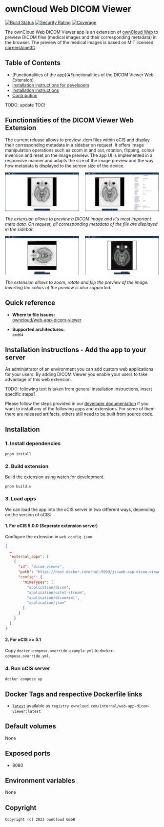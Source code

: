 # ownCloud Web DICOM Viewer

[![Build Status](https://drone.owncloud.com/api/badges/owncloud/web-app-dicom-viewer/status.svg)](https://drone.owncloud.com/owncloud/web-app-dicom-viewer)
[![Security Rating](https://sonarcloud.io/api/project_badges/measure?project=owncloud_web-app-dicom-viewer&metric=security_rating)](https://sonarcloud.io/summary/new_code?id=owncloud_web-app-dicom-viewer)
[![Coverage](https://sonarcloud.io/api/project_badges/measure?project=owncloud_web-app-dicom-viewer&metric=coverage)](https://sonarcloud.io/summary/new_code?id=owncloud_web-app-dicom-viewer)

The ownCloud Web DICOM Viewer app is an extension of [ownCloud Web](https://github.com/owncloud/web) to preview DICOM files (medical images and their corresponding metadata) in the browser. The preview of the medical images is based on MIT licensed [cornerstone3D](https://github.com/cornerstonejs/cornerstone3D).


## Table of Contents

* [Functionalities of the app](#Functionalities of the DICOM Viewer Web Extension)
* [Installation instructions for developers](#)
* [Installation instructions](#)
* [Contribution](#)

TODO: update TOC!


## Functionalities of the DICOM Viewer Web Extension

The current release allows to preview .dcm files within oCIS and display their corresponding metadata in a sidebar on request. It offers image manipulation operations such as zoom in and out, rotation, flipping, colour inversion and reset on the image preview. The app UI is implemented in a responsive manner and adapts the size of the image preview and the way how metadata is displayed to the screen size of the device.

<img src="https://github.com/owncloud/awesome-ocis/blob/main/webApps/owncloud/web-app-dicom-viewer/screenshots/1.png" alt="app functionalities" style="width:48%; height:auto;"> &nbsp; &nbsp; <img src="https://github.com/owncloud/awesome-ocis/blob/main/webApps/owncloud/web-app-dicom-viewer/screenshots/4.png" alt="display of metadata" style="width:48%; height:auto;">

_The extension allows to preview a DICOM image and it's most important meta data. On request, all corresponding metadata of the file are displayed in the sidebar._

<img src="https://github.com/owncloud/awesome-ocis/blob/main/webApps/owncloud/web-app-dicom-viewer/screenshots/2.png" alt="app functionalities" style="width:48%; height:auto;"> &nbsp; &nbsp; <img src="https://github.com/owncloud/awesome-ocis/blob/main/webApps/owncloud/web-app-dicom-viewer/screenshots/3.png" alt="display of metadata" style="width:48%; height:auto;">

_The extension allows to zoom, rotate and flip the preview of the image. Inverting the colors of the preview is also supported._


## Quick reference

- **Where to file issues:**\
  [owncloud/web-app-dicom-viewer](https://github.com/owncloud/web-app-dicom-viewer/issues)

- **Supported architectures:**\
  `amd64`


## Installation instructions - Add the app to your server
As administrator of an environment you can add custom web applications for your users. By adding DICOM Viewer you enable your users to take advantage of this web extension.

TODO: following text is taken from general installation instructions, insert specific steps?

Please follow the steps provided in our [developer documentation](https://owncloud.dev/services/web/#web-apps) if you want to install any of the
  following apps and extensions. For some of them there are released artifacts, others still need to be built from source code.


## Installation

### 1. Install dependencies

```
pnpm install
```

### 2. Build extension

Build the extension using watch for development.

```
pnpm build:w
```

### 3. Load apps

We can load the app into the oCIS server in two different ways, depending on the version of oCIS:

#### 1. For oCIS 5.0.0 (Seperate extension server)

Configure the extension in `web.config.json`

```json
{
  …
  "external_apps": [
    {
      "id": "dicom-viewer",
      "path": "https://host.docker.internal:9999/js/web-app-dicom-viewer.js",
      "config": {
        "mimeTypes": [
          "application/dicom",
          "application/octet-stream",
          "application/dicom+xml",
          "application/json"
        ]
      }
    }
  ]
}

```

#### 2. For oCIS >= 5.1

Copy `docker-compose.override.example.yml` to `docker-compose.override.yml`.

### 4. Run oCIS server

```
docker compose up
```

## Docker Tags and respective Dockerfile links

- [`latest`](https://github.com/owncloud/web-app-dicom-viewer/blob/master/docker/Dockerfile) available as `registry.owncloud.com/internal/web-app-dicom-viewer:latest`

## Default volumes

None

## Exposed ports

- 8080

## Environment variables

None

## Copyright

```Text
Copyright (c) 2023 ownCloud GmbH
```
